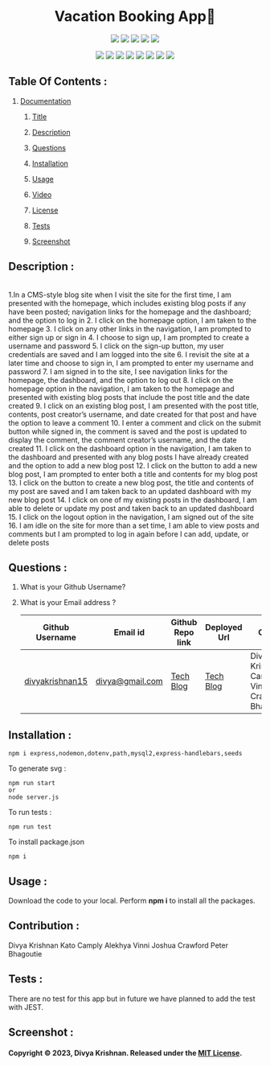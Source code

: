  
<h1 align="center">Vacation Booking App👋</h1>
  
<p align="center">
    <img src="https://img.shields.io/github/repo-size/divyakrishnan15/BookingApp" />
    <img src="https://img.shields.io/github/languages/top/divyakrishnan15/BookingApp"  />
    <img src="https://img.shields.io/github/issues/divyakrishnan15/BookingApp" />
    <img src="https://img.shields.io/github/last-commit/divyakrishnan15/BookingApp" >
    <a href="https://github.com/divyakrishnan15"><img src="https://img.shields.io/github/followers/divyakrishnan15?style=social" target="_blank" /></a
</p>
  
<p align="center">
    <img src="https://img.shields.io/badge/Javascript-yellow" />
    <img src="https://img.shields.io/badge/express-handlebars-blue"  />
    <img src="https://img.shields.io/badge/-node.js-green" />
    <img src="https://img.shields.io/badge/-MVC-red" >
    <img src="https://img.shields.io/badge/-sequelize-lightgrey" />
    <img src="https://img.shields.io/badge/-json-orange" />
    <img src="https://img.shields.io/badge/mySQL-blue"  />
    <img src="https://img.shields.io/badge/express.js-green" />
</p>

 ## Table Of Contents : 
 1.  [Documentation](#documentation) 

        1.  [Title](#Title) 

        2.  [Description](#Description) 

        3.  [Questions](#Questions) 

        4.  [Installation](#Installation) 

        5.  [Usage](#Usage) 

        6.  [Video](#Video) 

        7.  [License](#License) 

        8. [Tests](#Tests) 

        9. [Screenshot](#screenshot) 
 
 ## Description :  
 <a name="Description"></a>  
1.In a CMS-style blog site when I visit the site for the first time, I am presented with the homepage, which includes existing blog posts if any have been posted; navigation links for the homepage and the dashboard; and the option to log in
2. I click on the homepage option, I am taken to the homepage
3. I click on any other links in the navigation, I am prompted to either sign up or sign in
4. I choose to sign up, I am prompted to create a username and password
5. I click on the sign-up button, my user credentials are saved and I am logged into the site
6. I revisit the site at a later time and choose to sign in, I am prompted to enter my username and password
7. I am signed in to the site, I see navigation links for the homepage, the dashboard, and the option to log out
8. I click on the homepage option in the navigation, I am taken to the homepage and presented with existing blog posts that include the post title and the date created
9. I click on an existing blog post, I am presented with the post title, contents, post creator’s username, and date created for that post and have the option to leave a comment
10. I enter a comment and click on the submit button while signed in, the comment is saved and the post is updated to display the comment, the comment creator’s username, and the date created
11. I click on the dashboard option in the navigation, I am taken to the dashboard and presented with any blog posts I have already created and the option to add a new blog post
12. I click on the button to add a new blog post, I am prompted to enter both a title and contents for my blog post
13. I click on the button to create a new blog post, the title and contents of my post are saved and I am taken back to an updated dashboard with my new blog post
14. I click on one of my existing posts in the dashboard, I am able to delete or update my post and taken back to an updated dashboard
15. I click on the logout option in the navigation, I am signed out of the site
16. I am idle on the site for more than a set time, I am able to view posts and comments but I am prompted to log in again before I can add, update, or delete posts

 ## Questions :  
 <a name="Questions"></a> 
 1. What is your Github Username? 
 2. What is your Email address ? 
 
    | Github Username  | **Email id** | **Github Repo link** | **Deployed Url** | **Contributor** |
    | --- | --- | --- | --- | --- |
    | [divyakrishnan15](https://github.com/divyakrishnan15) | divya@gmail.com | [Tech Blog](https://github.com/divyakrishnan15/TechBlog_mvc/) | [Tech Blog](https://divyakrishnan15.github.io/TechBlog_mvc/) | Divya Krishnan,Kato Cambly,Alekhya Vinni,Joshua Crawford,Peter Bhagoutie |

 ## Installation :  
 <a name="Installation"></a> 
```shell 
npm i express,nodemon,dotenv,path,mysql2,express-handlebars,seeds
```

To generate svg :
```shell
npm run start 
or
node server.js
 ```

To run tests :
```shell
npm run test
 ```

To install package.json
```shell
npm i
```

 ## Usage :  
 <a name="Usage"></a> 
 Download the code to your local. 
 Perform **npm i** to install all the packages. 
 

 ## Contribution :  
 <a name="License"></a> 
 Divya Krishnan
 Kato Camply
 Alekhya Vinni
 Joshua Crawford
 Peter Bhagoutie

 ## Tests :
 <a name="Tests"></a> 
 There are no test for this app but in future we have planned to add the test with JEST.
 
 ## Screenshot : 
 <a name="screenshot"></a> 


 #### Copyright © 2023, Divya Krishnan. Released under the [MIT License](https://choosealicense.com/licenses/mit/).

